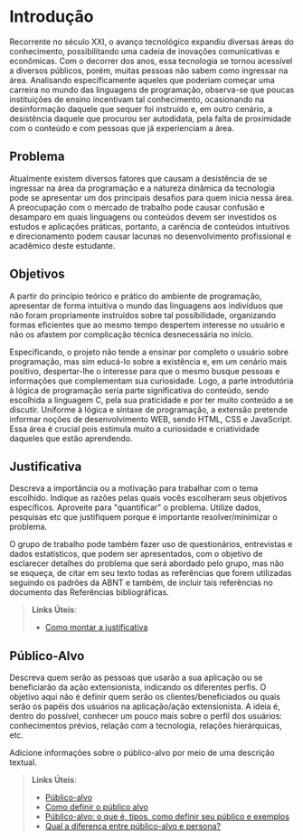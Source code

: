 # Introdução

 Recorrente no século XXI, o avanço tecnológico expandiu diversas áreas do conhecimento, possibilitando uma cadeia de inovações comunicativas e econômicas. Com o decorrer dos anos, essa tecnologia se tornou acessível a diversos públicos, porém, muitas pessoas não sabem como ingressar na área. Analisando especificamente aqueles que poderiam começar uma carreira no mundo das linguagens de programação, observa-se que poucas instituições de ensino incentivam tal conhecimento, ocasionando na desinformação daquele que sequer foi instruído e, em outro cenário, a desistência daquele que procurou ser autodidata, pela falta de proximidade com o conteúdo e com pessoas que já experienciam a área.

## Problema
 Atualmente existem diversos fatores que causam a desistência de se ingressar na área da programação e a natureza dinâmica da tecnologia pode se apresentar um dos principais desafios para quem inicia nessa área. A preocupação com o mercado de trabalho pode causar confusão e desamparo em quais linguagens ou conteúdos devem ser investidos os estudos e aplicações práticas, portanto, a carência de conteúdos intuitivos e direcionamento podem causar lacunas no desenvolvimento profissional e acadêmico deste estudante.

## Objetivos

 A partir do princípio teórico e prático do ambiente de programação, apresentar de forma intuitiva o mundo das linguagens aos indivíduos que não foram propriamente instruídos sobre tal possibilidade, organizando formas eficientes que ao mesmo tempo despertem interesse no usuário e não os afastem por complicação técnica desnecessária no início.

 Especificando, o projeto não tende a ensinar por completo o usuário sobre programação, mas sim educá-lo sobre a existência e, em um cenário mais positivo, despertar-lhe o interesse para que o mesmo busque pessoas e informações que complementam sua curiosidade. Logo, a parte introdutória à lógica de programação seria parte significativa do conteúdo, sendo escolhida a linguagem C, pela sua praticidade e por ter muito conteúdo a se discutir. Uniforme à lógica e sintaxe de programação, a extensão pretende informar noções de desenvolvimento WEB, sendo HTML, CSS e JavaScript. Essa área é crucial pois estimula muito a curiosidade e criatividade daqueles que estão aprendendo.


## Justificativa

Descreva a importância ou a motivação para trabalhar com o tema escolhido. Indique as razões pelas quais vocês escolheram seus objetivos específicos. Aproveite para "quantificar" o problema. Utilize dados, pesquisas etc que justifiquem porque é importante resolver/minimizar o problema. 

O grupo de trabalho pode também fazer uso de questionários, entrevistas e dados estatísticos, que podem ser apresentados, com o objetivo de esclarecer detalhes do problema que será abordado pelo grupo, mas não se esqueça, de citar em seu texto todas as referências que forem utilizadas seguindo os padrões da ABNT e também, de incluir tais referências no documento das Referências bibliográficas.

> **Links Úteis**:
> - [Como montar a justificativa](https://guiadamonografia.com.br/como-montar-justificativa-do-tcc/)

## Público-Alvo

Descreva quem serão as pessoas que usarão a sua aplicação ou se beneficiarão da ação extensionista, indicando os diferentes perfis. O objetivo aqui não é definir quem serão os clientes/beneficiados ou quais serão os papéis dos usuários na aplicação/ação extensionista. A ideia é, dentro do possível, conhecer um pouco mais sobre o perfil dos usuários: conhecimentos prévios, relação com a tecnologia, relações hierárquicas, etc.

Adicione informações sobre o público-alvo por meio de uma descrição textual.

> **Links Úteis**:
> - [Público-alvo](https://blog.hotmart.com/pt-br/publico-alvo/)
> - [Como definir o público alvo](https://exame.com/pme/5-dicas-essenciais-para-definir-o-publico-alvo-do-seu-negocio/)
> - [Público-alvo: o que é, tipos, como definir seu público e exemplos](https://klickpages.com.br/blog/publico-alvo-o-que-e/)
> - [Qual a diferença entre público-alvo e persona?](https://rockcontent.com/blog/diferenca-publico-alvo-e-persona/)

